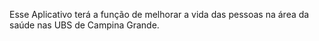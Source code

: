 Esse Aplicativo terá a função de melhorar a vida das pessoas na área da saúde nas UBS de Campina Grande.
